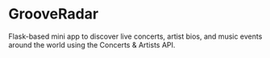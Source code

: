 # GrooveRadar

Flask-based mini app to discover live concerts, artist bios, and music events around the world using the Concerts & Artists API.
